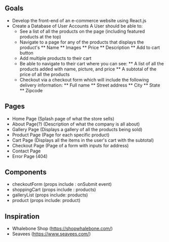 ## Goals

* Develop the front-end of an e-commerce website using React.js
* Create a Database of User Accounts
	A User should be able to:
  	* See a list of all the products on the page (including featured products at the top)
  	* Navigate to a page for any of the products that displays the product's
  	  ** Name
      ** Images
      ** Price
      ** Description
      ** Add to cart button
    * Add multiple products to their cart
    * Be able to navigate to their cart where you can see:
      ** A list of all the products added with name, picture, and price
      ** A subtotal of the price of all the products
    * Checkout via a checkout form which will include the following delivery information:
      ** Full name
      ** Street address
      ** City
      ** State
      ** Zipcode

## Pages

  * Home Page (Splash page of what the store sells)
  * About Page(?) (Description of what the company is all about)
  * Gallery Page (Displays a gallery of all the products being sold)
  * Product Page (Page for each specific product)
  * Cart Page (Displays all the items in the user's cart with the subtotal)
  * Checkout Page (Page of a form with inputs for address)
  * Contact Page
  * Error Page (404)

## Components  

  * checkoutForm (props include : onSubmit event)
  * shoppingCart (props include : products)
  * galleryList (props include: products)
  * product (props include: product)

## Inspiration

* Whalebone Shop (https://shopwhalebone.com/)
* Seavees (https://www.seavees.com/)
